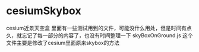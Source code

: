 # cesiumSkybox
cesium近景天空盒
里面有一些测试用到的文件，可能没什么用处，但是时间有点久，就忘记了每一部分的内容了，也没有时间整理一下
skyBoxOnGround.js 这个文件主要是修改了cesium里面原来skybox的方法
